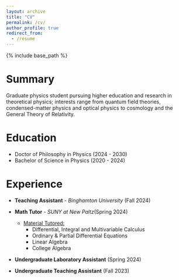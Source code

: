 ```yaml
---
layout: archive
title: "CV"
permalink: /cv/
author_profile: true
redirect_from:
  - /resume
---
```


{% include base_path %}

Summary
======
Graduate physics student pursuing higher education and research in theoretical physics; interests range
from quantum field theories, condensed-matter physics and optical physics to cosmology and the General
Theory of Relativity.

Education
======
* Doctor of Philosophy in Physics (2024 - 2030) 
* Bachelor of Science in Physics (2020 - 2024) 

Experience
======
* <b>Teaching Assistant</b> - <i>Binghamton University</i> (Fall 2024)

* <b>Math Tutor</b> - <i>SUNY at New Paltz</i>(Spring 2024)
  * <u>Material Tutored:</u>
    * Differential, Integral and Multivariable Calculus
    * Ordinary & Partial Differential Equations
    * Linear Algebra
    * College Algebra

* <b>Undergraduate Laboratory Assistant</b> (Spring 2024)

* <b>Undergraduate Teaching Assistant</b> (Fall 2023)
